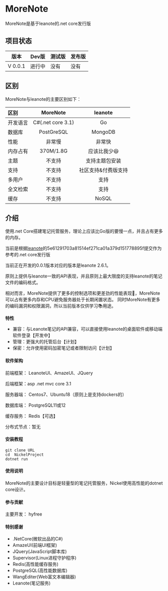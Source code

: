 # MoreNote

MoreNote是基于leanote的.net core发行版





## 项目状态


|  版本   | Dev版  | 测试版|发布版
|  ----    | ----  |---- |---- |
| V 0.0.1  |进行中 |   没有|   没有|


## 区别

MoreNote与leanote的主要区别如下：

| 区别| MoreNote | leanote |
| :----- | :----: | :----: |
| 开发语言 | C#(.net core 3.1) | Go |
| 数据库 | PostGreSQL | MongoDB  |
| 性能 | 非常慢 | 非常快  |
| 内存占有 | 370M/1.8G | 应该比我少😆  |
| 主题 | 不支持 | 支持主题包安装  |
| 支持 | 不支持 | 社区支持&付费版支持  |
| 多用户 | 不支持 | 支持  |
| 全文检索 | 不支持 | 支持  |
| 缓存 | 不支持 | NoSQL  |

## 介绍

使用.net Core搭建笔记托管服务，理论上应该比Go版的要慢一点，并且占有更多的内存。

当前是根据[leanote](https://github.com/leanote/leanote)的5e61291703a81514ef271ca01a379d151778895f提交作为参考的.net core发行版

当前正在开发的0.0.1版本对应的版本是leanote 2.6.1。

原则上提供与leanote一致的API表现，并且原则上最大限度的支持leanote的笔记文件的编码格式。

相对而言，MoreNote提供了更多的控制选项和更差劲的性能表现👏，MoreNote可以占有更多内存和CPU避免服务器处于长期闲置状态。
同时MoreNote有更多的编码漏洞和权限漏洞，所以当前版本仅供学习📚用途。

**特性**

* 兼容：与Leanote笔记的API兼容，可以直接使用leanote的桌面软件或移动端软件登录【开发中】
* 管理：更强大的托管后台【计划】
* 保密：允许使用密码加密笔记或者限制访问【计划】


#### 软件架构
前端框架： LeanoteUI、AmazeUI、JQuery

后端框架：asp .net mvc core 3.1

服务器端： Centos7、Ubuntu18（原则上是支持dockers的）

数据库端： PostgreSQL11或12

缓存服务： Redis【可选】  

分布式节点：暂无

#### 安装教程

```ssh
git clone URL
cd  NickelProject
dotnet run
```

#### 使用说明
 MoreNote的主要设计目标是轻量型的笔记托管服务，Nickel使用高性能的dotnet core设计。


#### 参与贡献

主要开发： hyfree

#### 特别感谢
- .NetCore(微软出品的C#)
- AmazeUI(前端UI框架)
- JQuery(JavaScript脚本库)
- Supervisor(Linux进程守护程序) 
- Redis(高性能缓存服务)
- PostgreSQL(高性能数据库)
- WangEditer(Web富文本编辑器)
- Leanote(笔记服务)

